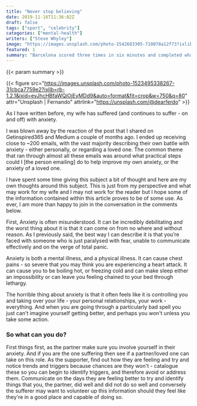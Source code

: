 ```yaml
---
title: "Never stop believing"
date: 2019-11-16T11:36:02Z
draft: false
tags: ["sport", "celebrity"]
categories: ["mental-health"]
writers: ["Steve Whyley"]
image: "https://images.unsplash.com/photo-1542683305-710078a12f73?ixlib=rb-1.2.1&ixid=eyJhcHBfaWQiOjEyMDd9&auto=format&fit=crop&w=300&q=100"
featured: 1
summary: "Barcelona scored three times in six minutes and completed what seemed an impossible comeback."
---
```


{{< param summary >}}

{{< figure src="https://images.unsplash.com/photo-1523495338267-31cbca7759e2?ixlib=rb-1.2.1&ixid=eyJhcHBfaWQiOjEyMDd9&auto=format&fit=crop&w=750&q=80" attr="Unsplash | Fernando" attrlink="https://unsplash.com/@dearferdo" >}}

As I have written before, my wife has suffered (and continues to suffer - on and off) with anxiety.

I was blown away by the reaction of the post that I shared on Getinspired365 and Medium a couple of months ago. I ended up receiving close to ~200 emails, with the vast majority describing their own battle with anxiety - either personally, or regarding a loved one. The common theme that ran through almost all these emails was around what practical steps could I [the person emailing] do to help improve my own anxiety, or the anxiety of a loved one.

I have spent some time giving this subject a bit of thought and here are my own thoughts around this subject. This is just from my perspective and what may work for my wife and I may not work for the reader but I hope some of the information contained within this article proves to be of some use. As ever, I am more than happy to join in the conversation in the comments below.

First, Anxiety is often misunderstood. It can be incredibly debilitating and the worst thing about it is that it can come on from no where and without reason. As I previously said, the best way I can describe it is that you’re faced with someone who is just paralysed with fear, unable to communicate effectively and on the verge of total panic.

Anxiety is both a mental illness, and a physical illness. It can cause chest pains - so severe that you may think you are experiencing a heart attack. It can cause you to be boiling hot, or freezing cold and can make sleep either an impossibility or can leave you feeling chained to your bed through lethargy.

The horrible thing about anxiety is that it often feels like it is controlling you and taking over your life - your personal relationships, your work - everything. And when you are going through a particularly bad spell you just can't imagine yourself getting better, and perhaps you won't unless you take some action.

### So what can you do?
First things first, as the partner make sure you involve yourself in their anxiety. And if you are the one suffering then see if a partner/loved one can take on this role. As the supporter, find out how they are feeling and try and notice trends and triggers because chances are they won't - catalogue these so you can begin to identify triggers, and therefore avoid or address them. Communicate on the days they are feeling better to try and identify things that you, the partner, did well and did not do so well and conversely the sufferer may want to volunteer up this information should they feel like they're in a good place and capable of doing so.

